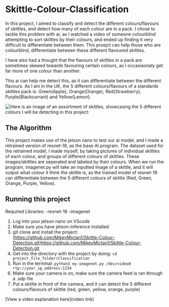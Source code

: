 # Skittle-Colour-Classification

 In this project, I aimed to classify and detect the different colours/flavours of skittles, and detect how many of each colour are in a pack. I chose to tackle this problem with ai, as I watched a video of someone colourblind attempting to sort skittles by their colours, and ended up finding it very difficult to differentiate between them. This proejct can help those who are colourblind, differentiate between these different flavoured skittles.
 
 I have also had a thought that the flavours of skittles in a pack are sometimes skewed towards favouring certain colours, as I occasiaonaly get far more of one colour than another. 
 
 This ai can help me detect this, as it can differentiate between the different flavours. As I am in the UK, the 5 different colours/flavours of a standards skittles pack is: Green(Apple), Orange(Orange), Red(Strawberry), Purple(Blackcurrant) and Yellow(Lemon).

![Here is an image of an assortment of skittles, showcasing the 5 different colours I will be detecting in this project:](https://hips.hearstapps.com/hmg-prod/images/skittles-candy-3-pound-bag-1613163635.jpg)

## The Algorithm

This project makes use of the jetson nano to test our ai model, and I made a retrained version of resnet-18, as the base AI program. The dataset used for the retrained model, I made myself, by taking pictures of individual skittles of each colour, and groups of different colours of skittles. These images/skittles are seperated and labeled by their colours. When we run the program, imagenet.py will take an inputted image of a skittle, and it will output what colour it think the skittle is, as the trained model of resnet-18 can differentiate between the 5 different colours of skittle (Red, Green, Orange, Purple, Yellow).

## Running this project

Required Libraries:
-resnet-18
-imagenet

1. Log into your jetson nano on VScode
2. Make sure you have jetson-inference installed
3. git clone and install the project: (https://github.com/MikeyMictan1/Skittle-Colour-Detection.git)https://github.com/MikeyMictan1/Skittle-Colour-Detection.git
4. Get into the directory with the project by doing: ```cd project_file_folder/Classification```
5. Run in the terminal: ```python3 my-imagenet.py /dev/video0 rtp://your_ip_address:1234```
6. Make sure your camera is on, make sure the camera feed is ran through a .sdp file
7. Put a skittle in front of the camera, and it can detect the 5 different colours/flavours of skittle (red, green, yellow, orange, purple)

[View a video explanation here](video link)
